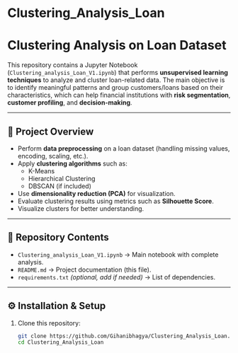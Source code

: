 # Clustering_Analysis_Loan

# Clustering Analysis on Loan Dataset

This repository contains a Jupyter Notebook (`Clustering_analysis_Loan_V1.ipynb`) that performs **unsupervised learning techniques** to analyze and cluster loan-related data. The main objective is to identify meaningful patterns and group customers/loans based on their characteristics, which can help financial institutions with **risk segmentation**, **customer profiling**, and **decision-making**.

---

## 📌 Project Overview
- Perform **data preprocessing** on a loan dataset (handling missing values, encoding, scaling, etc.).
- Apply **clustering algorithms** such as:
  - K-Means
  - Hierarchical Clustering
  - DBSCAN (if included)
- Use **dimensionality reduction (PCA)** for visualization.
- Evaluate clustering results using metrics such as **Silhouette Score**.
- Visualize clusters for better understanding.

---

## 📂 Repository Contents
- `Clustering_analysis_Loan_V1.ipynb` → Main notebook with complete analysis.
- `README.md` → Project documentation (this file).
- `requirements.txt` *(optional, add if needed)* → List of dependencies.

---

## ⚙️ Installation & Setup
1. Clone this repository:
   ```bash
   git clone https://github.com/Gihanibhagya/Clustering_Analysis_Loan.git
   cd Clustering_Analysis_Loan
